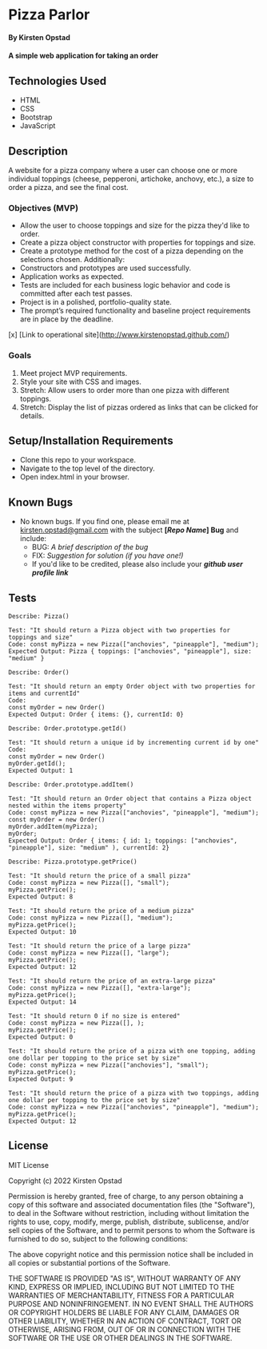 # Pizza Parlor

#### By Kirsten Opstad

#### A simple web application for taking an order

## Technologies Used

* HTML 
* CSS 
* Bootstrap
* JavaScript

## Description

A website for a pizza company where a user can choose one or more individual toppings (cheese, pepperoni, artichoke, anchovy, etc.), a size to order a pizza, and see the final cost.

### Objectives (MVP)

* Allow the user to choose toppings and size for the pizza they'd like to order.
* Create a pizza object constructor with properties for toppings and size.
* Create a prototype method for the cost of a pizza depending on the selections chosen.
Additionally:
* Constructors and prototypes are used successfully.
* Application works as expected.
* Tests are included for each business logic behavior and code is committed after each test passes.
* Project is in a polished, portfolio-quality state.
* The prompt’s required functionality and baseline project requirements are in place by the deadline.
<!-- [x] Screenshots

![Screenshots](https://external-content.duckduckgo.com/iu/?u=https%3A%2F%2Ftse1.mm.bing.net%2Fth%3Fid%3DOIP.03bZmDGXaBhBYyxxp3Ls3gHaEA%26pid%3DApi&f=1&ipt=e980d57210242747a51c41421e1f09a6de3b1fdaeaadd297496787bb64e80c88&ipo=images) -->

[x] [Link to operational site](http://www.kirstenopstad.github.com/<REPOSITORY NAME>)

### Goals
1. Meet project MVP requirements.
2. Style your site with CSS and images.
3. Stretch: Allow users to order more than one pizza with different toppings.
4. Stretch: Display the list of pizzas ordered as links that can be clicked for details.

## Setup/Installation Requirements

* Clone this repo to your workspace.
* Navigate to the top level of the directory.
* Open index.html in your browser.

## Known Bugs

* No known bugs. If you find one, please email me at kirsten.opstad@gmail.com with the subject **[_Repo Name_] Bug** and include:
  * BUG: _A brief description of the bug_
  * FIX: _Suggestion for solution (if you have one!)_
  * If you'd like to be credited, please also include your **_github user profile link_**

## Tests
```
Describe: Pizza()

Test: "It should return a Pizza object with two properties for toppings and size"
Code: const myPizza = new Pizza(["anchovies", "pineapple"], "medium");
Expected Output: Pizza { toppings: ["anchovies", "pineapple"], size: "medium" }

Describe: Order()

Test: "It should return an empty Order object with two properties for items and currentId"
Code: 
const myOrder = new Order()
Expected Output: Order { items: {}, currentId: 0}

Describe: Order.prototype.getId()

Test: "It should return a unique id by incrementing current id by one"
Code: 
const myOrder = new Order()
myOrder.getId();
Expected Output: 1

Describe: Order.prototype.addItem()

Test: "It should return an Order object that contains a Pizza object nested within the items property"
Code: const myPizza = new Pizza(["anchovies", "pineapple"], "medium");
const myOrder = new Order()
myOrder.addItem(myPizza);
myOrder;
Expected Output: Order { items: { id: 1; toppings: ["anchovies", "pineapple"], size: "medium" ), currentId: 2}

Describe: Pizza.prototype.getPrice()

Test: "It should return the price of a small pizza"
Code: const myPizza = new Pizza([], "small");
myPizza.getPrice();
Expected Output: 8

Test: "It should return the price of a medium pizza"
Code: const myPizza = new Pizza([], "medium");
myPizza.getPrice();
Expected Output: 10

Test: "It should return the price of a large pizza"
Code: const myPizza = new Pizza([], "large");
myPizza.getPrice();
Expected Output: 12

Test: "It should return the price of an extra-large pizza"
Code: const myPizza = new Pizza([], "extra-large");
myPizza.getPrice();
Expected Output: 14

Test: "It should return 0 if no size is entered"
Code: const myPizza = new Pizza([], );
myPizza.getPrice();
Expected Output: 0

Test: "It should return the price of a pizza with one topping, adding one dollar per topping to the price set by size"
Code: const myPizza = new Pizza(["anchovies"], "small");
myPizza.getPrice();
Expected Output: 9

Test: "It should return the price of a pizza with two toppings, adding one dollar per topping to the price set by size"
Code: const myPizza = new Pizza(["anchovies", "pineapple"], "medium");
myPizza.getPrice();
Expected Output: 12

```

## License

MIT License

Copyright (c) 2022 Kirsten Opstad

Permission is hereby granted, free of charge, to any person obtaining a copy
of this software and associated documentation files (the "Software"), to deal
in the Software without restriction, including without limitation the rights
to use, copy, modify, merge, publish, distribute, sublicense, and/or sell
copies of the Software, and to permit persons to whom the Software is
furnished to do so, subject to the following conditions:

The above copyright notice and this permission notice shall be included in all
copies or substantial portions of the Software.

THE SOFTWARE IS PROVIDED "AS IS", WITHOUT WARRANTY OF ANY KIND, EXPRESS OR
IMPLIED, INCLUDING BUT NOT LIMITED TO THE WARRANTIES OF MERCHANTABILITY,
FITNESS FOR A PARTICULAR PURPOSE AND NONINFRINGEMENT. IN NO EVENT SHALL THE
AUTHORS OR COPYRIGHT HOLDERS BE LIABLE FOR ANY CLAIM, DAMAGES OR OTHER
LIABILITY, WHETHER IN AN ACTION OF CONTRACT, TORT OR OTHERWISE, ARISING FROM,
OUT OF OR IN CONNECTION WITH THE SOFTWARE OR THE USE OR OTHER DEALINGS IN THE
SOFTWARE.